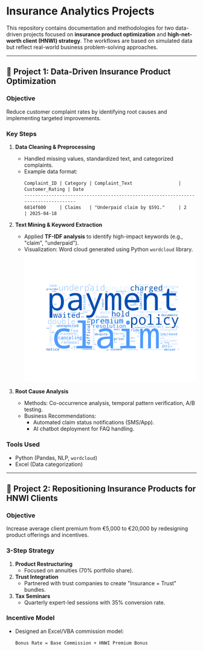 # Insurance Analytics Projects

This repository contains documentation and methodologies for two data-driven projects focused on **insurance product optimization** and **high-net-worth client (HNWI) strategy**. The workflows are based on simulated data but reflect real-world business problem-solving approaches.

---

## 📁 Project 1: Data-Driven Insurance Product Optimization

### **Objective**  
Reduce customer complaint rates by identifying root causes and implementing targeted improvements.

### **Key Steps**  
1. **Data Cleaning & Preprocessing**  
   - Handled missing values, standardized text, and categorized complaints.  
   - Example data format:  
     ```
     Complaint_ID | Category | Complaint_Text                 | Customer_Rating | Date
     ----------------------------------------------------------------------------------
     6814f600     | Claims   | "Underpaid claim by $591."     | 2               | 2025-04-18
     ```

2. **Text Mining & Keyword Extraction**  
   - Applied **TF-IDF analysis** to identify high-impact keywords (e.g., "claim", "underpaid").  
   - Visualization: Word cloud generated using Python `wordcloud` library.  
     ![Word Cloud](wordcloud.png)  

3. **Root Cause Analysis**  
   - Methods: Co-occurrence analysis, temporal pattern verification, A/B testing.  
   - Business Recommendations:  
     - Automated claim status notifications (SMS/App).  
     - AI chatbot deployment for FAQ handling.  

### **Tools Used**  
- Python (Pandas, NLP, `wordcloud`)  
- Excel (Data categorization)  

---

## 📁 Project 2: Repositioning Insurance Products for HNWI Clients

### **Objective**  
Increase average client premium from €5,000 to €20,000 by redesigning product offerings and incentives.

### **3-Step Strategy**  
1. **Product Restructuring**  
   - Focused on annuities (70% portfolio share).  
2. **Trust Integration**  
   - Partnered with trust companies to create "Insurance + Trust" bundles.  
3. **Tax Seminars**  
   - Quarterly expert-led sessions with 35% conversion rate.  

### **Incentive Model**  
- Designed an Excel/VBA commission model:  
  ```excel
  Bonus Rate = Base Commission + HNWI Premium Bonus

